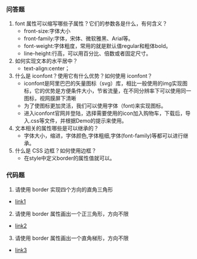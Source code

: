 ### 问答题
1. font 属性可以缩写哪些子属性？它们的参数各是什么，有何含义？
    * front-size:字体大小
    * front-family:字体，宋体、微软雅黑、Arial等。
    * font-weight:字体粗度，常用的就是默认值regular和粗体bold。
    * line-height:行高，可以用百分比、倍数或者固定尺寸。
3. 如何实现文本的水平居中？
    * text-align:center；
4. 什么是 iconfont？使用它有什么优势？如何使用 iconfont？
    * iconfont是阿里巴巴的矢量图标（svg）库，相比一般使用的img实现图标，它的优势是方便条件大小，节省流量，在不同分辨率下可以使用同一图标，视网膜屏下清晰
    * 为了使图标更加灵活，我们可以使用字体（font)来实现图标。
    * 进入iconfont官网并登陆，选择需要使用的icon加入购物车，下载后，导入.css等文件，并根据Demo的提示来使用。
5. 文本相关的属性哪些是可以继承的？
    * 字体大小，缩进，字体颜色,字体粗细,字体(font-family)等都可以进行继承。
6. 什么是 CSS 边框？如何使用边框？
    * 在style中定义border的属性值就可以。

### 代码题
1. 请使用 border 实现四个方向的直角三角形
* [link1]()
2. 请使用 border 属性画出一个正三角形，方向不限
* [link2]()
3. 请使用 border 属性画出一个直角梯形，方向不限
* [link3]()
